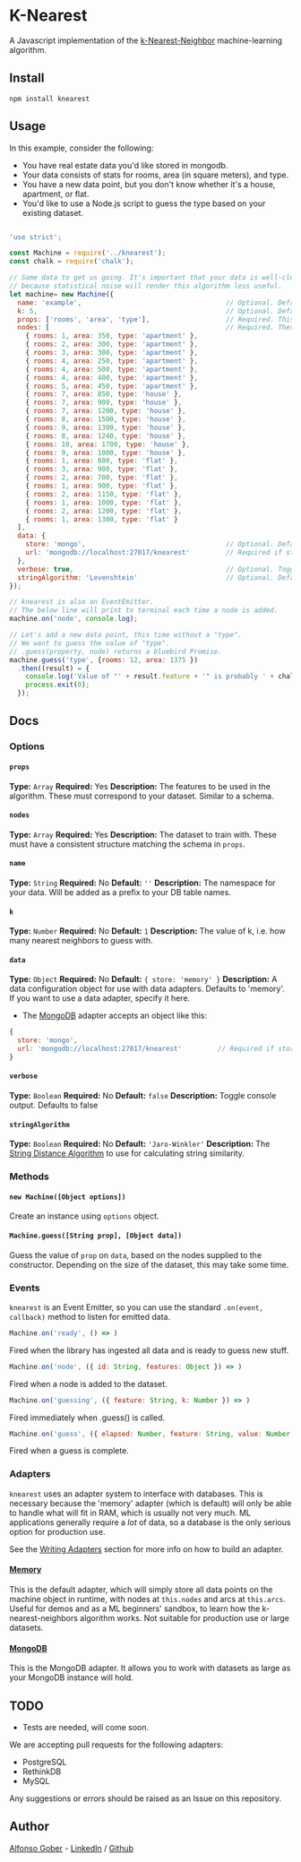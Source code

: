 # K-Nearest

A Javascript implementation of the [k-Nearest-Neighbor](https://www.youtube.com/watch?v=UqYde-LULfs) machine-learning algorithm.

## Install

```
npm install knearest
```

## Usage

In this example, consider the following:

* You have real estate data you'd like stored in mongodb.
* Your data consists of stats for rooms, area (in square meters), and type.
* You have a new data point, but you don't know whether it's a house, apartment, or flat.
* You'd like to use a Node.js script to guess the type based on your existing dataset.

```Javascript

'use strict';

const Machine = require('../knearest');
const chalk = require('chalk');

// Some data to get us going. It's important that your data is well-clustered,
// because statistical noise will render this algorithm less useful.
let machine= new Machine({
  name: 'example',                                    // Optional. Defaults to ''
  k: 5,                                               // Optional. Defaults to 1.
  props: ['rooms', 'area', 'type'],                   // Required. This is the schema of your dataset. All nodes will be checked against this.
  nodes: [                                            // Required. There must be some data to seed the AI's knowledge
    { rooms: 1, area: 350, type: 'apartment' },
    { rooms: 2, area: 300, type: 'apartment' },
    { rooms: 3, area: 300, type: 'apartment' },
    { rooms: 4, area: 250, type: 'apartment' },
    { rooms: 4, area: 500, type: 'apartment' },
    { rooms: 4, area: 400, type: 'apartment' },
    { rooms: 5, area: 450, type: 'apartment' },
    { rooms: 7, area: 850, type: 'house' },
    { rooms: 7, area: 900, type: 'house' },
    { rooms: 7, area: 1200, type: 'house' },
    { rooms: 8, area: 1500, type: 'house' },
    { rooms: 9, area: 1300, type: 'house' },
    { rooms: 8, area: 1240, type: 'house' },
    { rooms: 10, area: 1700, type: 'house' },
    { rooms: 9, area: 1000, type: 'house' },
    { rooms: 1, area: 800, type: 'flat' },
    { rooms: 3, area: 900, type: 'flat' },
    { rooms: 2, area: 700, type: 'flat' },
    { rooms: 1, area: 900, type: 'flat' },
    { rooms: 2, area: 1150, type: 'flat' },
    { rooms: 1, area: 1000, type: 'flat' },
    { rooms: 2, area: 1200, type: 'flat' },
    { rooms: 1, area: 1300, type: 'flat' }
  ],
  data: {
    store: 'mongo',                                   // Optional. Defaults to 'memory'
    url: 'mongodb://localhost:27017/knearest'         // Required if store = 'mongo'
  },
  verbose: true,                                      // Optional. Toggle console output. Defaults to false
  stringAlgorithm: 'Levenshtein'                      // Optional. Defaults to 'Jaro-Winkler'
});

// knearest is also an EventEmitter.
// The below line will print to terminal each time a node is added.
machine.on('node', console.log);

// Let's add a new data point, this time without a "type".
// We want to guess the value of "type".
// .guess(property, node) returns a bluebird Promise.
machine.guess('type', {rooms: 12, area: 1375 })
  .then((result) = {
    console.log('Value of "' + result.feature + '" is probably ' + chalk.green(result.value) + ' ('+result.elapsed+'ms)');
    process.exit(0);
  });

```

## Docs

### Options

#### `props`
**Type:** `Array`
**Required:** Yes
**Description:** The features to be used in the algorithm. These must correspond to your dataset. Similar to a schema.

#### `nodes`
**Type:** `Array`
**Required:** Yes
**Description:** The dataset to train with. These must have a consistent structure matching the schema in `props`.

#### `name`
**Type:** `String`
**Required:** No
**Default:** `''`
**Description:** The namespace for your data. Will be added as a prefix to your DB table names.

#### `k`
**Type:** `Number`
**Required:** No
**Default:** `1`
**Description:** The value of k, i.e. how many nearest neighbors to guess with.

#### `data`
**Type:** `Object`
**Required:** No
**Default:** `{ store: 'memory' }`
**Description:** A data configuration object for use with data adapters. Defaults to 'memory'.  
If you want to use a data adapter, specify it here.

* The [MongoDB](/adapters/mongo.js) adapter accepts an object like this:
```Javascript
{
  store: 'mongo',                                   
  url: 'mongodb://localhost:27017/knearest'         // Required if store = 'mongo'
}
```

#### `verbose`
**Type:** `Boolean`
**Required:** No
**Default:** `false`
**Description:** Toggle console output. Defaults to false

#### `stringAlgorithm`
**Type:** `Boolean`
**Required:** No
**Default:** `'Jaro-Winkler'`
**Description:** The [String Distance Algorithm](http://www.joyofdata.de/blog/comparison-of-string-distance-algorithms/) to use for calculating string similarity.

### Methods

#### `new Machine([Object options])`
Create an instance using `options` object.

#### `Machine.guess([String prop], [Object data])`
Guess the value of `prop` on `data`, based on the nodes supplied to the constructor. Depending on the size of the dataset, this may take some time.

### Events

`knearest` is an Event Emitter, so you can use the standard `.on(event, callback)` method to listen for emitted data.

```Javascript
Machine.on('ready', () => )
```
Fired when the library has ingested all data and is ready to guess new stuff.

```Javascript
Machine.on('node', ({ id: String, features: Object }) => )
```
Fired when a node is added to the dataset.  

```Javascript
Machine.on('guessing', ({ feature: String, k: Number }) => )
```
Fired immediately when .guess() is called.  

```Javascript
Machine.on('guess', ({ elapsed: Number, feature: String, value: Number }) => )
```
Fired when a guess is complete.

### Adapters

`knearest` uses an adapter system to interface with databases. This is necessary because the 'memory' adapter (which is default) will only be able to handle what will fit in RAM, which is usually not very much. ML applications generally require a _lot_ of data, so a database is the only serious option for production use.

See the [Writing Adapters](/adapters/writing-adapters.md) section for more info on how to build an adapter.

#### [Memory](/adapters/memory.js)

This is the default adapter, which will simply store all data points on the machine object in runtime, with nodes at `this.nodes` and arcs at `this.arcs`. Useful for demos and as a ML beginners' sandbox, to learn how the k-nearest-neighbors algorithm works. Not suitable for production use or large datasets.

#### [MongoDB](/adapters/mongo.js)

This is the MongoDB adapter. It allows you to work with datasets as large as your MongoDB instance will hold.

## TODO

* Tests are needed, will come soon.

We are accepting pull requests for the following adapters:

* PostgreSQL
* RethinkDB
* MySQL

Any suggestions or errors should be raised as an Issue on this repository.

## Author

[Alfonso Gober](mailto:alfonso@merciba.com) - [LinkedIn](https://www.linkedin.com/in/alfonsogober) / [Github](https://github.com/alfonsogoberjr)
